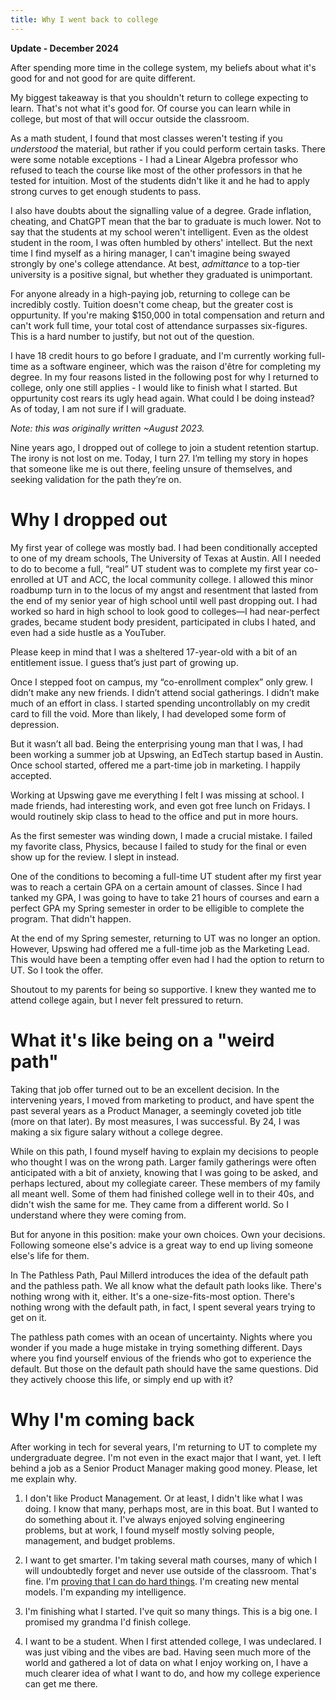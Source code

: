 ```yaml
---
title: Why I went back to college
---
```

**Update - December 2024**

After spending more time in the college system, my beliefs about what it's good for and not good for are quite different.

My biggest takeaway is that you shouldn't return to college expecting to learn. That's not what it's good for. Of course you can learn while in college, but most of that will occur outside the classroom. 

As a math student, I found that most classes weren't testing if you _understood_ the material, but rather if you could perform certain tasks. There were some notable exceptions - I had a Linear Algebra professor who refused to teach the course like most of the other professors in that he tested for intuition. Most of the students didn't like it and he had to apply strong curves to get enough students to pass.

I also have doubts about the signalling value of a degree. Grade inflation, cheating, and ChatGPT mean that the bar to graduate is much lower. Not to say that the students at my school weren't intelligent. Even as the oldest student in the room, I was often humbled by others' intellect. But the next time I find myself as a hiring manager, I can't imagine being swayed strongly by one's college attendance. At best, _admittance_ to a top-tier university is a positive signal, but whether they graduated is unimportant.

For anyone already in a high-paying job, returning to college can be incredibly costly. Tuition doesn't come cheap, but the greater cost is oppurtunity. If you're making $150,000 in total compensation and return and can't work full time, your total cost of attendance surpasses six-figures. This is a hard number to justify, but not out of the question.

I have 18 credit hours to go before I graduate, and I'm currently working full-time as a software engineer, which was the raison d'être for completing my degree. In my four reasons listed in the following post for why I returned to college, only one still applies - I would like to finish what I started. But oppurtunity cost rears its ugly head again. What could I be doing instead? As of today, I am not sure if I will graduate.

_Note: this was originally written ~August 2023._

Nine years ago, I dropped out of college to join a student retention startup. The irony is not lost on me. Today, I turn 27. I’m telling my story in hopes that someone like me is out there, feeling unsure of themselves, and seeking validation for the path they’re on.

# Why I dropped out

My first year of college was mostly bad. I had been conditionally accepted to one of my dream schools, The University of Texas at Austin. All I needed to do to become a full, “real” UT student was to complete my first year co-enrolled at UT and ACC, the local community college. I allowed this minor roadbump turn in to the locus of my angst and resentment that lasted from the end of my senior year of high school until well past dropping out. I had worked so hard in high school to look good to colleges—I had near-perfect grades, became student body president, participated in clubs I hated, and even had a side hustle as a YouTuber.

Please keep in mind that I was a sheltered 17-year-old with a bit of an entitlement issue. I guess that’s just part of growing up.

Once I stepped foot on campus, my “co-enrollment complex” only grew. I didn’t make any new friends. I didn’t attend social gatherings. I didn’t make much of an effort in class. I started spending uncontrollably on my credit card to fill the void. More than likely, I had developed some form of depression.

But it wasn’t all bad. Being the enterprising young man that I was, I had been working a summer job at Upswing, an EdTech startup based in Austin. Once school started, offered me a part-time job in marketing. I happily accepted.

Working at Upswing gave me everything I felt I was missing at school. I made friends, had interesting work, and even got free lunch on Fridays. I would routinely skip class to head to the office and put in more hours.

As the first semester was winding down, I made a crucial mistake. I failed my favorite class, Physics, because I failed to study for the final or even show up for the review. I slept in instead.

One of the conditions to becoming a full-time UT student after my first year was to reach a certain GPA on a certain amount of classes. Since I had tanked my GPA, I was going to have to take 21 hours of courses and earn a perfect GPA my Spring semester in order to be elligible to complete the program. That didn't happen.

At the end of my Spring semester, returning to UT was no longer an option. However, Upswing had offered me a full-time job as the Marketing Lead. This would have been a tempting offer even had I had the option to return to UT. So I took the offer.

Shoutout to my parents for being so supportive. I knew they wanted me to attend college again, but I never felt pressured to return.

# What it's like being on a "weird path"

Taking that job offer turned out to be an excellent decision. In the intervening years, I moved from marketing to product, and have spent the past several years as a Product Manager, a seemingly coveted job title (more on that later). By most measures, I was successful. By 24, I was making a six figure salary without a college degree.

While on this path, I found myself having to explain my decisions to people who thought I was on the wrong path. Larger family gatherings were often anticipated with a bit of anxiety, knowing that I was going to be asked, and perhaps lectured, about my collegiate career. These members of my family all meant well. Some of them had finished college well in to their 40s, and didn't wish the same for me. They came from a different world. So I understand where they were coming from.

But for anyone in this position: make your own choices. Own your decisions. Following someone else's advice is a great way to end up living someone else's life for them.

In The Pathless Path, Paul Millerd introduces the idea of the default path and the pathless path. We all know what the default path looks like. There's nothing wrong with it, either. It's a one-size-fits-most option. There's nothing wrong with the default path, in fact, I spent several years trying to get on it.

The pathless path comes with an ocean of uncertainty. Nights where you wonder if you made a huge mistake in trying something different. Days where you find yourself envious of the friends who got to experience the default. But those on the default path should have the same questions. Did they actively choose this life, or simply end up with it?

# Why I'm coming back

After working in tech for several years, I'm returning to UT to complete my undergraduate degree. I'm not even in the exact major that I want, yet. I left behind a job as a Senior Product Manager making good money. Please, let me explain why.

1. I don't like Product Management.
   Or at least, I didn't like what I was doing. I know that many, perhaps most, are in this boat. But I wanted to do something about it. I've always enjoyed solving engineering problems, but at work, I found myself mostly solving people, management, and budget problems.

2. I want to get smarter.
   I'm taking several math courses, many of which I will undoubtedly forget and never use outside of the classroom. That's fine. I'm [proving that I can do hard things](https://blog.nateliason.com/p/proof-you-can-do-hard-things). I'm creating new mental models. I'm expanding my intelligence.

3. I'm finishing what I started.
   I've quit so many things. This is a big one. I promised my grandma I'd finish college.

4. I want to be a student.
   When I first attended college, I was undeclared. I was just vibing and the vibes are bad. Having seen much more of the world and gathered a lot of data on what I enjoy working on, I have a much clearer idea of what I want to do, and how my college experience can get me there.
